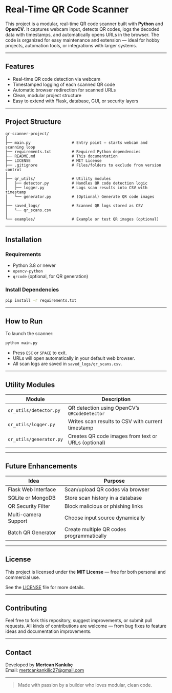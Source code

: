 # Real-Time QR Code Scanner

This project is a modular, real-time QR code scanner built with **Python** and **OpenCV**. It captures webcam input, detects QR codes, logs the decoded data with timestamps, and automatically opens URLs in the browser. The code is organized for easy maintenance and extension — ideal for hobby projects, automation tools, or integrations with larger systems.

---

## Features

- Real-time QR code detection via webcam
- Timestamped logging of each scanned QR code
- Automatic browser redirection for scanned URLs
- Clean, modular project structure
- Easy to extend with Flask, database, GUI, or security layers

---

## Project Structure

```
qr-scanner-project/
│
├── main.py                  # Entry point – starts webcam and scanning loop
├── requirements.txt         # Required Python dependencies
├── README.md                # This documentation
├── LICENSE                  # MIT License
├── .gitignore               # Files/folders to exclude from version control
│
├── qr_utils/                # Utility modules
│   ├── detector.py          # Handles QR code detection logic
│   ├── logger.py            # Logs scan results into CSV with timestamp
│   └── generator.py         # (Optional) Generate QR code images
│
├── saved_logs/              # Scanned QR logs stored as CSV
│   └── qr_scans.csv
│
└── examples/                # Example or test QR images (optional)
```

---

## Installation

### Requirements

- Python 3.8 or newer
- `opencv-python`
- `qrcode` (optional, for QR generation)

### Install Dependencies

```bash
pip install -r requirements.txt
```

---

## How to Run

To launch the scanner:

```bash
python main.py
```

- Press `ESC` or `SPACE` to exit.
- URLs will open automatically in your default web browser.
- All scan logs are saved in `saved_logs/qr_scans.csv`.

---

## Utility Modules

| Module                 | Description                                         |
|------------------------|-----------------------------------------------------|
| `qr_utils/detector.py` | QR detection using OpenCV’s `QRCodeDetector`        |
| `qr_utils/logger.py`   | Writes scan results to CSV with current timestamp   |
| `qr_utils/generator.py`| Creates QR code images from text or URLs (optional) |

---

## Future Enhancements

| Idea                   | Purpose                                 |
|------------------------|-----------------------------------------|
| Flask Web Interface    | Scan/upload QR codes via browser        |
| SQLite or MongoDB      | Store scan history in a database        |
| QR Security Filter     | Block malicious or phishing links       |
| Multi-camera Support   | Choose input source dynamically         |
| Batch QR Generator     | Create multiple QR codes programmatically |

---

## License

This project is licensed under the **MIT License** — free for both personal and commercial use.

See the [LICENSE](./LICENSE) file for more details.

---

## Contributing

Feel free to fork this repository, suggest improvements, or submit pull requests. All kinds of contributions are welcome — from bug fixes to feature ideas and documentation improvements.

---

## Contact

Developed by **Mertcan Kankılıç**  
Email: [mertcankankilic27@gmail.com](mailto:mertcankankilic27@gmail.com)

---

> Made with passion by a builder who loves modular, clean code.